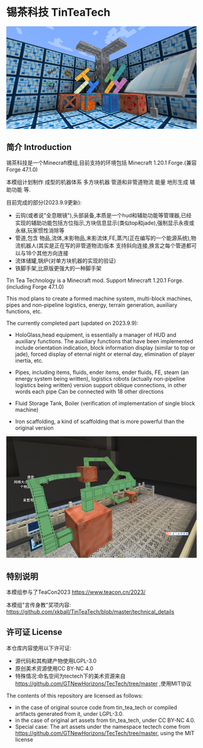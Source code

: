 # 锡茶科技 TinTeaTech

![sample image](https://github.com/xkball/TinTeaTech/blob/master/display_20230909.png "本模组部分方块和物品. Some blocks and items in this mod.")

## 简介 Introduction

锡茶科技是一个Minecraft模组,目前支持的环境包括 Minecraft 1.20.1 Forge.(兼容Forge 47.1.0)

本模组计划制作 成型的机器体系 多方块机器 管道和非管道物流 能量 地形生成 辅助功能 等.

目前完成的部分(2023.9.9更新):

- 云钩(或者说"全息眼镜"),头部装备,本质是一个hud和辅助功能等管理器,已经实现的辅助功能包括方位指示,方块信息显示(类似top和jade),强制显示永夜或永昼,玩家惯性消除等
- 管道,包含 物品,流体,末影物品,末影流体,FE,蒸汽(正在编写的一个能源系统),物流机器人(其实是正在写的非管道物流)版本 支持斜向连接,换言之每个管道都可以与18个其他方向连接
- 流体储罐,锅炉(对单方块机器的实现的验证)
- 铁脚手架,比原版更强大的一种脚手架

Tin Tea Technology is a Minecraft mod. Support Minecraft 1.20.1 Forge.(including Forge 47.1.0)

This mod plans to create a formed machine system, multi-block machines, pipes and non-pipeline logistics, energy, terrain generation, auxiliary functions, etc.

The currently completed part (updated on 2023.9.9):

- HoloGlass,head equipment, is essentially a manager of HUD and auxiliary functions. 
The auxiliary functions that have been implemented include orientation indication, 
block information display (similar to top or jade), forced display of eternal night or eternal day, elimination of player inertia, etc.

- Pipes, including items, fluids, ender items, ender fluids, FE, steam (an energy system being written), logistics robots
(actually non-pipeline logistics being written) version support oblique connections, in other words each pipe Can be connected with 18 other directions

- Fluid Storage Tank, Boiler (verification of implementation of single block machine)

- Iron scaffolding, a kind of scaffolding that is more powerful than the original version

![pipe demo](https://github.com/xkball/TinTeaTech/blob/master/images/pipe_demo.png "Pipe demo")

## 特别说明

本模组参与了TeaCon2023 https://www.teacon.cn/2023/

本模组"言传身教"奖项内容: https://github.com/xkball/TinTeaTech/blob/master/technical_details

## 许可证 License

 本仓库内容使用以下许可证:

- 源代码和其构建产物使用LGPL-3.0
- 原创美术资源使用CC BY-NC 4.0
- 特殊情况:命名空间为tectech下的美术资源来自 https://github.com/GTNewHorizons/TecTech/tree/master ,使用MIT协议


The contents of this repository are licensed as follows:
- in the case of original source code from tin_tea_tech or compiled artifacts generated from it, under LGPL-3.0.
- in the case of original art assets from tin_tea_tech, under CC BY-NC 4.0.
- Special case: The art assets under the namespace tectech come from https://github.com/GTNewHorizons/TecTech/tree/master, using the MIT license

